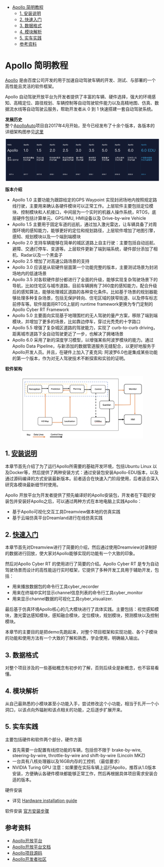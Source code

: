 <!--
 * @Author: Shuai Wang
 * @Github: https://github.com/wsustcid
 * @Version: 1.0.0
 * @Date: 2021-10-12 10:07:00
 * @LastEditTime: 2022-01-08 14:56:52
-->
- [Apollo 简明教程](#apollo-简明教程)
  - [1. 安装说明](#1-安装说明)
  - [2. 快速入门](#2-快速入门)
  - [3. 数据格式](#3-数据格式)
  - [4. 模块解析](#4-模块解析)
  - [5. 实车实践](#5-实车实践)
  - [参考资料](#参考资料)

# Apollo 简明教程
[Apollo](https://apollo.auto/) 是由百度公司开发的用于加速自动驾驶车辆的开发、测试、与部署的一个高性能且灵活的软件框架。

Apollo 自动驾驶开放平台为开发者提供了丰富的车辆、硬件选择，强大的环境感知、高精定位、路径规划、车辆控制等自动驾驶软件能力以及高精地图、仿真、数据流水线等自动驾驶云服务，帮助开发者从 0 到 1 快速搭建一套自动驾驶系统。

**发展历史**  
整个[ApolloAuto](https://github.com/ApolloAuto/apollo)项目自2017年4月开始，至今已经发布了十余个版本，各版本的详细架构图参见[这里](https://github.com/ApolloAuto/apollo/blob/r6.0.0/README.md)
<div align=center><img src=./Doc/apollo_history.png width=600 /></div>

**版本介绍**
  - Apollo 1.0 主要功能为跟踪给定的GPS Waypoint 实现封闭场地内按照规定路线行驶，主要用来确认各硬件模块可以正常工作。上层软件主要包括定位模块、控制模块和人机接口，中间层为一个实时的机器人操作系统，RTOS，底层硬件包括计算单元、GPS/IMU, HMI设备以及 Drive-by-wire Vehicle
  - Apollo 1.5 主要用于固定车道的巡航，通过加入激光雷达，让车辆具备了对周围环境的感知能力，能够更好的定位和规划路径，上层软件增加了地图引擎，感知、规划模块以及一个端到端模块
  - Apollo 2.0 支持车辆能够在简单的城区道路上自主行驶：主要包括自动巡航、避障、交通灯停车、变道等。上层软件更新了端到端系统，硬件部分添加了相机、Radar以及一个黑盒子
  - Apollo 2.5 增加了对高速公路场景的支持
  - Apollo 3.0 应该是从软硬件层面第一个功能完整的版本，主要测试场景为封闭场地内的低速场景
  - Apollo 3.5 对各软硬件部分都进行了全面的升级，能够实现复杂驾驶场景下的导航，比如住宅区与城市道路，目前车辆拥有了360度的感知能力，配合升级后的感知算法，能够处理城区道路的各种变化条件。比如基于场景的规划器能够处理多种复杂场景，包括无保护转向、住宅区域的狭窄街道、以及停车标志前停车等。软件层面将RTOS上层的 runtime framework更换为专门定制的Apollo Cyber RT Framework
  - Apollo 5.0 主要面向实现基于地理围栏的无人驾驶的量产方案，移除了端到端模块，并增加了更多的场景，比如靠边停车，穿过光秃秃的十字路口
  - Apollo 5.5 增强了复杂城区道路的驾驶能力，实现了 curb-to-curb driving，距离城市道路下全自动驾驶更近了一步，也解决了拥堵场景
  - Apollo 6.0 采用了新的深度学习模型，以增强某些阿波罗模块的能力。通过Apollo Data Pipeline，与新添加的数据管道服务无缝配合，以更好地服务于Apollo开发人员。并且，在硬件上加入了麦克风: 阿波罗6.0也是集成某些功能的第一个版本，作为对无人驾驶技术不断探索和实验的证明。

**软件架构**  
<div align=center><img src=./Doc/apollo_3_5_software_architecture.png width=400 /></div>


## 1. [安装说明](./Installation/README.md)
本章节首先介绍了为了运行Apollo所需要的基础开发环境，包括Ubuntu Linux 以及Docker等，然后提供了两种安装方式：通过安装包安装Apollo-EDU版本，以及通过源码编译的方式安装最新版本。前者适合在快速入门阶段使用，后者适合深入研究各模块最新细节时使用。

Apollo 开放平台为开发者提供了预先编译好的Apollo安装包，开发者在下载好安装包并安装好Apollo之后，可以通过两种方式在本地电脑上实践Apollo：
  - 基于Apollo可视化交互工具Dreamview做本地的仿真实践
  - 基于云端仿真平台Dreamland进行在线仿真实践

## 2. [快速入门](./QuickStart/README.md)
本章节首先对Dreamview进行了简要的介绍，然后通过使用Dreamview对录制好的数据进行回放，使大家对Apollo能够实现的功能有一个大致的印象。

然后对Apollo Cyber RT 的使用进行了简要的介绍。Apollo Cyber RT 是专为自动驾驶场景而设计的高性能运行实时框架，它提供了多种开发工具用于辅助开发，包括：
  - 用来播放数据包的命令行工具cyber_recorder
  - 用来在终端中实时显示channel信息列表的命令行工具cyber_monitor
  - 用来显示channel数据的可视化工具cyber_visualizer.

最后基于仿真环境Apollo核心的几大模块进行了具体实践。主要包括：视觉感知模块，激光雷达感知模块，感知融合模块，定位模块，规划模块，预测模块以及控制模块。

本章节的主要目的是把demo先跑起来，对整个项目框架和实现功能、各个子模块的功能和使用方法有一个大致的了解和熟悉，学会使用，明确输入输出。

## 3. 数据格式
对整个项目涉及的一些基础概念有初步的了解，否则后续全是新概念，也不容易看懂。

## 4. 模块解析
从自己最熟悉的小模块甚至小功能入手，尝试修改这个小功能，相当于扎开一个小洞口，以该点向外辐射和该点相关的功能，之后逐步扩展开来。

## 5. 实车实践
主要包括硬件和软件两个部分，硬件方面
  - 首先需要一台配置有线控功能的车辆，包括但不限于 brake-by-wire, steering-by-wire, throttle-by-wire and shift-by-wire (Lincoln MKZ)
  - 一台具有八核处理器以及16GB内存的工控机 （最低要求）
  - NVIDIA Turing GPU
注意：如果要在实际车辆上运行Apollo，推荐从1.0版本安装，方便确认各硬件模块都能够正常工作，然后再根据具体项目需求安装合适的版本。

硬件安装
- 详见 [Hardware installation guide](https://github.com/ApolloAuto/apollo/blob/master/docs/quickstart/apollo_3_5_hardware_system_installation_guide.md)

软件安装
[官方安装步骤](https://github.com/ApolloAuto/apollo/blob/master/docs/quickstart/apollo_software_installation_guide.md)

## 参考资料
  - [Apollo开放平台](https://apollo.auto/developer_cn.html)
  - [Apollo开放平台文档](https://apollo.auto/document_cn.html?target=/Apollo-Homepage-Document/Apollo_Doc_CN_6_0/)
  - [Apollo项目源码](https://github.com/ApolloAuto/apollo)
  - [Apollo开发者社区](https://apollo.auto/developer/index_cn.html#/)